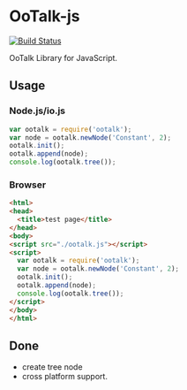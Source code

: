 OoTalk-js
====================

[![Build Status](https://travis-ci.org/SBR2015/OoTalk-js.svg?branch=master)](https://travis-ci.org/SBR2015/OoTalk-js)

OoTalk Library for JavaScript.

## Usage

### Node.js/io.js

```js
var ootalk = require('ootalk');
var node = ootalk.newNode('Constant', 2);
ootalk.init();
ootalk.append(node);
console.log(ootalk.tree());
```

### Browser

```html
<html>
<head>
  <title>test page</title>
</head>
<body>
<script src="./ootalk.js"></script>
<script>
  var ootalk = require('ootalk');
  var node = ootalk.newNode('Constant', 2);
  ootalk.init();
  ootalk.append(node);
  console.log(ootalk.tree());
</script>
</body>
</html>
```

## Done

- create tree node
- cross platform support.
